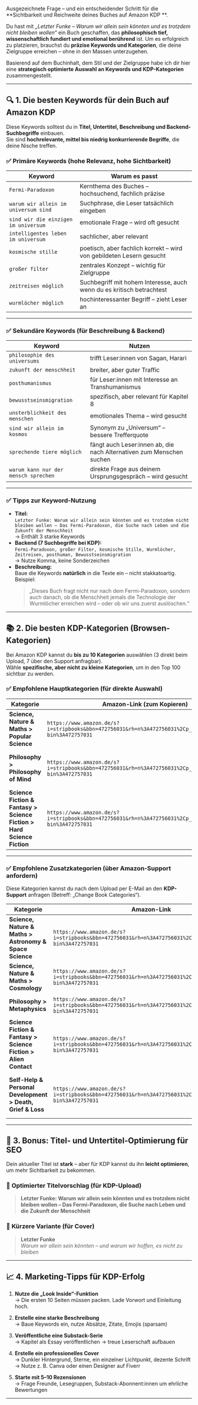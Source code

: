 Ausgezeichnete Frage – und ein entscheidender Schritt für die **Sichtbarkeit und Reichweite deines Buches auf Amazon KDP
**.

Du hast mit *„Letzter Funke – Warum wir allein sein könnten und es trotzdem nicht bleiben wollen“* ein Buch geschaffen,
das **philosophisch tief, wissenschaftlich fundiert und emotional berührend** ist. Um es erfolgreich zu platzieren,
brauchst du **präzise Keywords und Kategorien**, die deine Zielgruppe erreichen – ohne in den Massen unterzugehen.

Basierend auf dem Buchinhalt, dem Stil und der Zielgruppe habe ich dir hier eine **strategisch optimierte Auswahl an
Keywords und KDP-Kategorien** zusammengestellt.

---

## 🔍 **1. Die besten Keywords für dein Buch auf Amazon KDP**

Diese Keywords solltest du in **Titel, Untertitel, Beschreibung und Backend-Suchbegriffe** einbauen.  
Sie sind **hochrelevante, mittel bis niedrig konkurrierende Begriffe**, die deine Nische treffen.

### ✅ **Primäre Keywords (hohe Relevanz, hohe Sichtbarkeit)**

| Keyword                              | Warum es passt                                                        |
|--------------------------------------|-----------------------------------------------------------------------|
| `Fermi-Paradoxon`                    | Kernthema des Buches – hochsuchend, fachlich präzise                  |
| `warum wir allein im universum sind` | Suchphrase, die Leser tatsächlich eingeben                            |
| `sind wir die einzigen im universum` | emotionale Frage – wird oft gesucht                                   |
| `intelligentes leben im universum`   | sachlicher, aber relevant                                             |
| `kosmische stille`                   | poetisch, aber fachlich korrekt – wird von gebildeten Lesern gesucht  |
| `großer filter`                      | zentrales Konzept – wichtig für Zielgruppe                            |
| `zeitreisen möglich`                 | Suchbegriff mit hohem Interesse, auch wenn du es kritisch betrachtest |
| `wurmlöcher möglich`                 | hochinteressanter Begriff – zieht Leser an                            |

---

### ✅ **Sekundäre Keywords (für Beschreibung & Backend)**

| Keyword                              | Nutzen                                                               |
|--------------------------------------|----------------------------------------------------------------------|
| `philosophie des universums`         | trifft Leser:innen von Sagan, Harari                                 |
| `zukunft der menschheit`             | breiter, aber guter Traffic                                          |
| `posthumanismus`                     | für Leser:innen mit Interesse an Transhumanismus                     |
| `bewusstseinsmigration`              | spezifisch, aber relevant für Kapitel 8                              |
| `unsterblichkeit des menschen`       | emotionales Thema – wird gesucht                                     |
| `sind wir allein im kosmos`          | Synonym zu „Universum“ – bessere Trefferquote                        |
| `sprechende tiere möglich`           | fängt auch Leser:innen ab, die nach Alternativen zum Menschen suchen |
| `warum kann nur der mensch sprechen` | direkte Frage aus deinem Ursprungsgespräch – wird gesucht            |

---

### ✅ **Tipps zur Keyword-Nutzung**

- **Titel:**  
  `Letzter Funke: Warum wir allein sein könnten und es trotzdem nicht bleiben wollen – Das Fermi-Paradoxon, die Suche nach Leben und die Zukunft der Menschheit`  
  → Enthält 3 starke Keywords
- **Backend (7 Suchbegriffe bei KDP):**  
  `Fermi-Paradoxon, großer Filter, kosmische Stille, Wurmlöcher, Zeitreisen, posthuman, Bewusstseinsmigration`  
  → Nutze Komma, keine Sonderzeichen
- **Beschreibung:**  
  Baue die Keywords **natürlich** in die Texte ein – nicht stakkatoartig.  
  Beispiel:
  > „Dieses Buch fragt nicht nur nach dem Fermi-Paradoxon, sondern auch danach, ob die Menschheit jemals die Technologie
  der Wurmlöcher erreichen wird – oder ob wir uns zuerst auslöschen.“

---

## 📚 **2. Die besten KDP-Kategorien (Browsen-Kategorien)**

Bei Amazon KDP kannst du **bis zu 10 Kategorien** auswählen (3 direkt beim Upload, 7 über den Support anfragbar).  
Wähle **spezifische, aber nicht zu kleine Kategorien**, um in den Top 100 sichtbar zu werden.

### ✅ **Empfohlene Hauptkategorien (für direkte Auswahl)**

| Kategorie                                                              | Amazon-Link (zum Kopieren)                                                                                 | Begründung                                                   |
|------------------------------------------------------------------------|------------------------------------------------------------------------------------------------------------|--------------------------------------------------------------|
| **Science, Nature & Maths > Popular Science**                          | `https://www.amazon.de/s?i=stripbooks&bbn=472756031&rh=n%3A472756031%2Cp_n_feature_browse-bin%3A472757031` | Ideal für Bücher wie Sagan, Hawking, Mack                    |
| **Philosophy > Philosophy of Mind**                                    | `https://www.amazon.de/s?i=stripbooks&bbn=472756031&rh=n%3A472756031%2Cp_n_feature_browse-bin%3A472757031` | Passt zu Themen wie Bewusstsein, Identität, Unsterblichkeit  |
| **Science Fiction & Fantasy > Science Fiction > Hard Science Fiction** | `https://www.amazon.de/s?i=stripbooks&bbn=472756031&rh=n%3A472756031%2Cp_n_feature_browse-bin%3A472757031` | Auch Sachbücher mit sci-fi-Bezug können hier gelistet werden |

---

### ✅ **Empfohlene Zusatzkategorien (über Amazon-Support anfordern)**

Diese Kategorien kannst du nach dem Upload per E-Mail an den **KDP-Support** anfragen (Betreff: „Change Book
Categories“).

| Kategorie                                                       | Amazon-Link                                                                                                | Begründung                                                               |
|-----------------------------------------------------------------|------------------------------------------------------------------------------------------------------------|--------------------------------------------------------------------------|
| **Science, Nature & Maths > Astronomy & Space Science**         | `https://www.amazon.de/s?i=stripbooks&bbn=472756031&rh=n%3A472756031%2Cp_n_feature_browse-bin%3A472757031` | Direkter Bezug zu SETI, Drake-Gleichung, interstellarer Reise            |
| **Science, Nature & Maths > Cosmology**                         | `https://www.amazon.de/s?i=stripbooks&bbn=472756031&rh=n%3A472756031%2Cp_n_feature_browse-bin%3A472757031` | Für Leser:innen, die über das Universum nachdenken                       |
| **Philosophy > Metaphysics**                                    | `https://www.amazon.de/s?i=stripbooks&bbn=472756031&rh=n%3A472756031%2Cp_n_feature_browse-bin%3A472757031` | Passt zu Fragen nach Existenz, Zeit, Identität                           |
| **Science Fiction & Fantasy > Science Fiction > Alien Contact** | `https://www.amazon.de/s?i=stripbooks&bbn=472756031&rh=n%3A472756031%2Cp_n_feature_browse-bin%3A472757031` | Auch für Sachbücher mit Kontaktthematik relevant                         |
| **Self-Help & Personal Development > Death, Grief & Loss**      | `https://www.amazon.de/s?i=stripbooks&bbn=472756031&rh=n%3A472756031%2Cp_n_feature_browse-bin%3A472757031` | Überraschend, aber passend: dein Buch handelt von Sterblichkeit und Sinn |

---

## 🎯 **3. Bonus: Titel- und Untertitel-Optimierung für SEO**

Dein aktueller Titel ist **stark** – aber für KDP kannst du ihn **leicht optimieren**, um mehr Sichtbarkeit zu bekommen.

### 🔧 **Optimierter Titelvorschlag (für KDP-Upload)**

> **Letzter Funke: Warum wir allein sein könnten und es trotzdem nicht bleiben wollen – Das Fermi-Paradoxon, die Suche
nach Leben und die Zukunft der Menschheit**

### 🔧 **Kürzere Variante (für Cover)**

> **Letzter Funke**  
> *Warum wir allein sein könnten – und warum wir hoffen, es nicht zu bleiben*

---

## 📈 **4. Marketing-Tipps für KDP-Erfolg**

1. **Nutze die „Look Inside“-Funktion**  
   → Die ersten 10 Seiten müssen packen. Lade Vorwort und Einleitung hoch.

2. **Erstelle eine starke Beschreibung**  
   → Baue Keywords ein, nutze Absätze, Zitate, Emojis (sparsam)

3. **Veröffentliche eine Substack-Serie**  
   → Kapitel als Essay veröffentlichen → treue Leserschaft aufbauen

4. **Erstelle ein professionelles Cover**  
   → Dunkler Hintergrund, Sterne, ein einzelner Lichtpunkt, dezente Schrift  
   → Nutze z. B. Canva oder einen Designer auf Fiverr

5. **Starte mit 5–10 Rezensionen**  
   → Frage Freunde, Lesegruppen, Substack-Abonnent:innen um ehrliche Bewertungen

---
